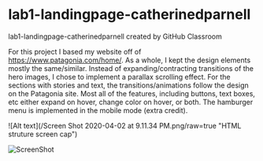 # lab1-landingpage-catherinedparnell
lab1-landingpage-catherinedparnell created by GitHub Classroom

For this project I based my website off of https://www.patagonia.com/home/. 
As a whole, I kept the design elements mostly the same/similar. 
Instead of expanding/contracting transitions of the hero images, I chose to implement a parallax scrolling effect.
For the sections with stories and text, the transitions/animations follow the design on the Patagonia site.
Most all of the features, including buttons, text boxes, etc either expand on hover, change color on hover, or both.
The hamburger menu is implemented in the mobile mode (extra credit).

![Alt text](/Screen Shot 2020-04-02 at 9.11.34 PM.png/raw=true "HTML struture screen cap")

![ScreenShot](https://raw.github.com/dartmouth-cs52-20S/lab1-landingpage-catherinedparnell/gh-pages/Screen%20Shot%202020-04-02%20at%209.11.34%20PM.png)

